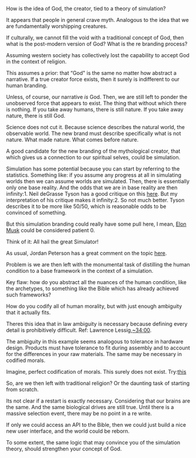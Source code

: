 How is the idea of God, the creator, tied to a theory of simulation?

It appears that people in general crave myth. Analogous to the idea that we are fundamentally worshipping creatures.

If culturally, we cannot fill the void with a traditional concept of God, then what is the post-modern version of God? What is the re branding process?

Assuming western society has collectively lost the capability to accept God in the context of religion.

This assumes a prior: that “God" is the same no matter how abstract a narrative. If a true creator force exists, then it surely is indifferent to our human branding.

Unless, of course, our narrative <i>is</i> God. Then, we are still left to ponder the unobserved force that appears to exist. The thing that without which there is nothing. If you take away humans, there is still nature. If you take away nature, there is still God. 

Science does not cut it. Because science describes the natural world, the observable world.  The new brand must describe specifically what is not nature. What made nature. What comes before nature.

A good candidate for the new branding of the mythological creator, that which gives us a connection to our spiritual selves, could be simulation.

Simulation has some potential because you can start by referring to the statistics. Something like: if you assume any progress at all in simulating worlds then we can assume worlds are simulated. 
Then, there is essentially only one base reality. And the odds that we are in base reality are then infinity:1. 
Neil deGrasse Tyson has a good critique on this <a href="https://www.youtube.com/watch?v=pmcrG7ZZKUc">here</a>. But my interpretation of his critique makes it infinity:2. So not much better.  Tyson describes it to be more like 50/50, which is reasonable odds to be convinced of something. 

But this simulation branding could really have some pull here, I mean, <a href="https://www.youtube.com/watch?v=xBKRuI2zHp0">Elon Musk</a>
could be considered patient 0.

Think of it: All hail the great Simulator!

As usual, Jordan Peterson has a great comment on the topic <a href="https://www.youtube.com/watch?v=6a370lyjTmU">here</a>.

Problem is we are then left with the monumental task of distilling the human condition to a base framework in the context of a simulation. 

Key flaw: how do you abstract all the nuances of the human condition, like the archetypes, to something like the Bible which has already achieved such frameworks?

How do you codify all of human morality, but with just enough ambiguity that it actually fits.

Theres this idea that in law ambiguity is necessary because defining every detail is prohibitively difficult. Ref: Lawrence Lessig,<a href="https://www.youtube.com/watch?v=JPkgJwJHYSc&t=1920s">~34:00</a>. 

The ambiguity in this example seems analogous to tolerance in hardware design. Products must have tolerance to fit during assembly and to account for the differences in your raw materials. The same may be necessary in codified morals.

Imagine, perfect codification of morals. This surely does not exist. Try:<a href="https://en.wikipedia.org/wiki/Ten_Commandments">this</a>

So, are we then left with traditional religion? Or the daunting task of starting from scratch.

Its not clear if a restart is exactly necessary. Considering that our brains are the same. And the same biological drives are still true. Until there is a massive selection event, there may be no point in a re write.

If only we could access an API to the Bible, then we could just build a nice new user interface, and the world could be reborn. 

To some extent, the same logic that may convince you of the simulation theory, should strengthen your concept of God. 



